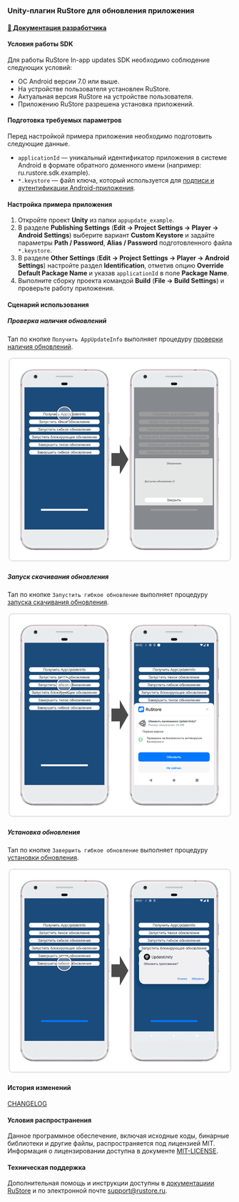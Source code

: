 ### Unity-плагин RuStore для обновления приложения

#### [🔗 Документация разработчика][10]

#### Условия работы SDK

Для работы RuStore In-app updates SDK необходимо соблюдение следующих условий:

- ОС Android версии 7.0 или выше.
- На устройстве пользователя установлен RuStore.
- Актуальная версия RuStore на устройстве пользователя.
- Приложению RuStore разрешена установка приложений.

#### Подготовка требуемых параметров

Перед настройкой примера приложения необходимо подготовить следующие данные.

- `applicationId` — уникальный идентификатор приложения в системе Android в формате обратного доменного имени (например: ru.rustore.sdk.example).
- `*.keystore` — файл ключа, который используется для [подписи и аутентификации Android-приложения](https://www.rustore.ru/help/developers/publishing-and-verifying-apps/app-publication/apk-signature/).

#### Настройка примера приложения

1. Откройте проект **Unity** из папки `appupdate_example`.
1. В разделе **Publishing Settings** (**Edit → Project Settings → Player → Android Settings**) выберите вариант **Custom Keystore** и задайте параметры **Path / Password**, **Alias / Password** подготовленного файла `*.keystore`.
1. В разделе **Other Settings** (**Edit → Project Settings → Player → Android Settings**) настройте раздел **Identification**, отметив опцию **Override Default Package Name** и указав `applicationId` в поле **Package Name**.
1. Выполните сборку проекта командой **Build** (**File → Build Settings**) и проверьте работу приложения.

#### Сценарий использования

##### Проверка наличия обновлений

Тап по кнопке `Получить AppUpdateInfo` выполняет процедуру [проверки наличия обновлений][20].

![Проверка наличия обновлений](images/01_get_app_update_info.png)

##### Запуск скачивания обновления

Тап по кнопке `Запустить гибкое обновление` выполняет процедуру [запуска скачивания обновления][30].

![Запуск скачивания обновления](images/02_start_update_flow_delayed.png)

##### Установка обновления

Тап по кнопке `Завершить гибкое обновление` выполняет процедуру [установки обновления][40].

![Установка обновления](images/03_complete_update.png)

#### История изменений

[CHANGELOG](../CHANGELOG.md)

#### Условия распространения

Данное программное обеспечение, включая исходные коды, бинарные библиотеки и другие файлы, распространяется под лицензией MIT. Информация о лицензировании доступна в документе [MIT-LICENSE](../MIT-LICENSE.txt).

#### Техническая поддержка

Дополнительная помощь и инструкции доступны в [документациии RuStore](https://www.rustore.ru/help/) и по электронной почте support@rustore.ru.

[10]: https://www.rustore.ru/help/sdk/updates/unity/9-0-1
[20]: https://www.rustore.ru/help/sdk/updates/unity/9-0-1#checkavailable
[30]: https://www.rustore.ru/help/sdk/updates/unity/9-0-1#scenariodelayedupdate
[40]: https://www.rustore.ru/help/sdk/updates/unity/9-0-1#installupdateflexible
